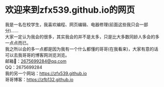 # 欢迎来到zfx539.github.io的网页  
我是一名在校学生，我喜欢编程、网页编辑、电器修理(前面这些我只会一部分)……  
大家一定认为我会的很多，其实我会的并不是太多，只是比大多数同龄人多会的多一点点而已。  
我之所以会的多一点都是因为我有一个什么都懂的哥哥(在我看来)，大家有意的话可以去我哥哥的博客网浏览浏览。  
邮箱📮：2675699284@qq.com  
QQ：2675699284  
我的另一个网站：https://zfx539.github.io  
哥哥博客：https://zfb132.github.io  

